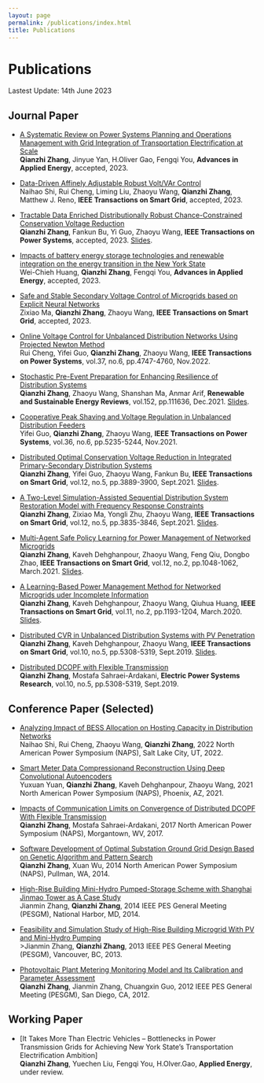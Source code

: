 ```yaml
---
layout: page
permalink: /publications/index.html
title: Publications
---
```


# Publications

Lastest Update: 14th June 2023

## Journal Paper
- [A Systematic Review on Power Systems Planning and Operations Management with Grid Integration of Transportation Electrification at Scale](https://QZZ2023.github.io/mypaper/ADAPEN_EV_1.pdf)<br>**Qianzhi Zhang**, Jinyue Yan, H.Oliver Gao, Fengqi You, **Advances in Applied Energy**, accepted, 2023.

- [Data-Driven Affinely Adjustable Robust Volt/VAr Control](https://QZZ2023.github.io/mypaper/TSG_CVR_2.pdf)<br>Naihao Shi, Rui Cheng, Liming Liu, Zhaoyu Wang, **Qianzhi Zhang**, Matthew J. Reno, **IEEE Transactions on Smart Grid**, accepted, 2023.

- [Tractable Data Enriched Distributionally Robust Chance-Constrained Conservation Voltage Reduction](https://QZZ2023.github.io/mypaper/TPWRS_CVR_3.pdf)<br>**Qianzhi Zhang**, Fankun Bu, Yi Guo, Zhaoyu Wang, **IEEE Transactions on Power Systems**, accepted, 2023. [Slides](https://QZZ2023.github.io/mypaper/slides/CVR_3.pdf).

- [Impacts of battery energy storage technologies and renewable integration on the energy transition in the New York State](https://QZZ2023.github.io/mypaper/ADAPEN_Huang.pdf)<br>Wei-Chieh Huang, **Qianzhi Zhang**, Fengqi You, **Advances in Applied Energy**, accepted, 2023.

- [Safe and Stable Secondary Voltage Control of Microgrids based on Explicit Neural Networks](https://QZZ2023.github.io/mypaper/TSG_ZX.pdf)<br>Zixiao Ma, **Qianzhi Zhang**, Zhaoyu Wang, **IEEE Transactions on Smart Grid**, accepted, 2023.

- [Online Voltage Control for Unbalanced Distribution Networks Using Projected Newton Method](https://QZZ2023.github.io/mypaper/TSG_RUI.pdf)<br>Rui Cheng, Yifei Guo, **Qianzhi Zhang**, Zhaoyu Wang, **IEEE Transactions on Power Systems**, vol.37, no.6, pp.4747-4760, Nov.2022.

- [Stochastic Pre-Event Preparation for Enhancing Resilience of Distribution Systems](https://QZZ2023.github.io/mypaper/RSER_RES_1.pdf)<br>**Qianzhi Zhang**, Zhaoyu Wang, Shanshan Ma, Anmar Arif, **Renewable and Sustainable Energy Reviews**, vol.152, pp.111636, Dec.2021. [Slides](https://QZZ2023.github.io/mypaper/slides/RES_12.pdf).

- [Cooperative Peak Shaving and Voltage Regulation in Unbalanced Distribution Feeders](https://QZZ2023.github.io/mypaper/TSG_YIFEI.pdf)<br>Yifei Guo, **Qianzhi Zhang**, Zhaoyu Wang, **IEEE Transactions on Power Systems**, vol.36, no.6, pp.5235-5244, Nov.2021.

- [Distributed Optimal Conservation Voltage Reduction in Integrated Primary-Secondary Distribution Systems](https://QZZ2023.github.io/mypaper/TSG_CVR_2.pdf)<br>**Qianzhi Zhang**, Yifei Guo, Zhaoyu Wang, Fankun Bu, **IEEE Transactions on Smart Grid**, vol.12, no.5, pp.3889-3900, Sept.2021. [Slides](https://QZZ2023.github.io/mypaper/slides/CVR_12.pdf).

- [A Two-Level Simulation-Assisted Sequential Distribution System Restoration Model with Frequency Response Constraints](https://QZZ2023.github.io/mypaper/TSG_RES_2.pdf)<br>**Qianzhi Zhang**, Zixiao Ma, Yongli Zhu, Zhaoyu Wang, **IEEE Transactions on Smart Grid**, vol.12, no.5, pp.3835-3846, Sept.2021. [Slides](https://QZZ2023.github.io/mypaper/slides/RES_12.pdf).

- [Multi-Agent Safe Policy Learning for Power Management of Networked Microgrids](https://QZZ2023.github.io/mypaper/TSG_RL_2.pdf)<br>**Qianzhi Zhang**, Kaveh Dehghanpour, Zhaoyu Wang, Feng Qiu, Dongbo Zhao, **IEEE Transactions on Smart Grid**, vol.12, no.2, pp.1048-1062, March.2021. [Slides](https://QZZ2023.github.io/mypaper/slides/RL_2.pdf).

- [A Learning-Based Power Management Method for Networked Microgrids uder Incomplete Information](https://QZZ2023.github.io/mypaper/TSG_RL_1.pdf)<br>**Qianzhi Zhang**, Kaveh Dehghanpour, Zhaoyu Wang, Qiuhua Huang, **IEEE Transactions on Smart Grid**, vol.11, no.2, pp.1193-1204, March.2020. [Slides](https://QZZ2023.github.io/mypaper/slides/RL_1.pdf).

- [Distributed CVR in Unbalanced Distribution Systems with PV Penetration](https://QZZ2023.github.io/mypaper/TSG_CVR_1.pdf)<br>**Qianzhi Zhang**, Kaveh Dehghanpour, Zhaoyu Wang, **IEEE Transactions on Smart Grid**, vol.10, no.5, pp.5308-5319, Sept.2019. [Slides](https://QZZ2023.github.io/mypaper/slides/CVR_12.pdf).

- [Distributed DCOPF with Flexible Transmission](https://QZZ2023.github.io/mypaper/EPSR_DCOPF.pdf)<br>**Qianzhi Zhang**, Mostafa Sahraei-Ardakani, **Electric Power Systems Research**, vol.10, no.5, pp.5308-5319, Sept.2019.


## Conference Paper (Selected)

- [Analyzing Impact of BESS Allocation on Hosting Capacity in Distribution Networks](https://QZZ2023.github.io/mypaper/NAPS_NH.pdf)<br>Naihao Shi, Rui Cheng, Zhaoyu Wang, **Qianzhi Zhang**, 2022 North American Power Symposium (NAPS), Salt Lake City, UT, 2022.

- [Smart Meter Data Compressionand Reconstruction Using Deep Convolutional Autoencoders](https://QZZ2023.github.io/mypaper/NAPS_YX.pdf)<br>Yuxuan Yuan, **Qianzhi Zhang**, Kaveh Dehghanpour, Zhaoyu Wang, 2021 North American Power Symposium (NAPS), Phoenix, AZ, 2021.

- [Impacts of Communication Limits on Convergence of Distributed DCOPF With Flexible Transmission](https://QZZ2023.github.io/mypaper/NAPS_QZ_2.pdf)<br>**Qianzhi Zhang**, Mostafa Sahraei-Ardakani, 2017 North American Power Symposium (NAPS), Morgantown, WV, 2017.

- [Software Development of Optimal Substation Ground Grid Design Based on Genetic Algorithm and Pattern Search](https://QZZ2023.github.io/mypaper/NAPS_QZ_1.pdf)<br>**Qianzhi Zhang**, Xuan Wu, 2014 North American Power Symposium (NAPS), Pullman, WA, 2014.

- [High-Rise Building Mini-Hydro Pumped-Storage Scheme with Shanghai Jinmao Tower as A Case Study](https://QZZ2023.github.io/mypaper/PESGM_3.pdf)<br>Jianmin Zhang, **Qianzhi Zhang**, 2014 IEEE PES General Meeting (PESGM), National Harbor, MD, 2014.

- [Feasibility and Simulation Study of High-Rise Building Microgrid With PV and Mini-Hydro Pumping](https://QZZ2023.github.io/mypaper/PESGM_2.pdf)<br>>Jianmin Zhang, **Qianzhi Zhang**, 2013 IEEE PES General Meeting (PESGM), Vancouver, BC, 2013.

- [Photovoltaic Plant Metering Monitoring Model and Its Calibration and Parameter Assessment](https://QZZ2023.github.io/mypaper/PESGM_1.pdf)<br>**Qianzhi Zhang**, Jianmin Zhang, Chuangxin Guo, 2012 IEEE PES General Meeting (PESGM), San Diego, CA, 2012.

## Working Paper

- [It Takes More Than Electric Vehicles – Bottlenecks in Power Transmission Grids for Achieving New York State’s Transportation Electrification Ambition]<br>**Qianzhi Zhang**, Yuechen Liu, Fengqi You, H.Olver.Gao, **Applied Energy**, under review.
